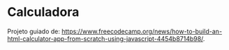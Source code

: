 # Calculadora

Projeto guiado de: https://www.freecodecamp.org/news/how-to-build-an-html-calculator-app-from-scratch-using-javascript-4454b8714b98/.
